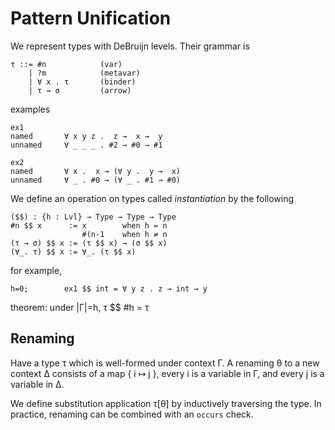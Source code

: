 # Pattern Unification
We represent types with DeBruijn levels. Their grammar is
```
τ ::= #n            (var)
    | ?m            (metavar)
    | ∀ x . τ       (binder)
    | τ → σ         (arrow)
```

examples
```
ex1
named       ∀ x y z .  z →  x →  y
unnamed     ∀ _ _ _ . #2 → #0 → #1

ex2
named       ∀ x .  x → (∀ y .  y →  x)
unnamed     ∀ _ . #0 → (∀ _ . #1 → #0)
```

We define an operation on types called *instantiation* by the following
```
($$) : {h : Lvl} → Type → Type → Type
#n $$ x      := x        when h = n
                #(n-1    when h ≠ n
(τ → σ) $$ x := (τ $$ x) → (σ $$ x)
(∀_. τ) $$ x := ∀_. (τ $$ x)
```

for example,
```
h=0;        ex1 $$ int = ∀ y z . z → int → y
```

theorem:
under |Γ|=h, τ $$ #h = τ

## Renaming
Have a type τ which is well-formed under context Γ.
A renaming θ to a new context Δ consists of a map { i ↦ j },
every i is a variable in Γ, and every j is a variable in Δ.

We define substitution application τ[θ] by inductively traversing the type.
In practice, renaming can be combined with an `occurs` check.
